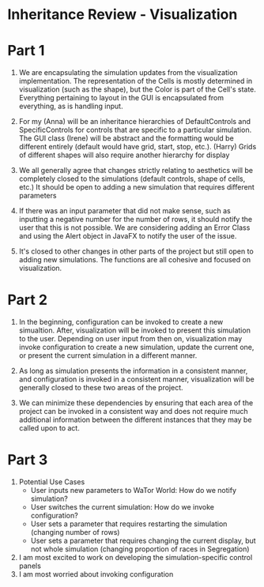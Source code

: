 Inheritance Review - Visualization
===================

# Part 1

1. We are encapsulating the simulation updates from the visualization implementation.
   The representation of the Cells is mostly determined in visualization (such as the shape),
   but the Color is part of the Cell's state. Everything pertaining to layout in the 
   GUI is encapsulated from everything, as is handling input.
   
2. For my (Anna) will be an inheritance hierarchies of DefaultControls and SpecificControls
   for controls that are specific to a particular simulation. The GUI class (Irene) will be abstract
   and the formatting would be different entirely (default would have grid, start, 
   stop, etc.). (Harry) Grids of different shapes will also require another hierarchy for display
   
3. We all generally agree that changes strictly relating to aesthetics will
    be completely closed to the simulations (default controls, shape of cells, etc.)
    It should be open to adding a new simulation that requires different parameters
    
4. If there was an input parameter that did not make sense, such as inputting a negative
    number for the number of rows, it should notify the user that this is not possible.
    We are considering adding an Error Class and using the Alert object in JavaFX
    to notify the user of the issue.
    
5. It's closed to other changes in other parts of the project but still open to adding
    new simulations. The functions are all cohesive and focused on visualization.

# Part 2
1. In the beginning, configuration can be invoked to create a new simualtion. After, 
    visualization will be invoked to present this simulation to the user. Depending on user input
    from then on, visualization may invoke configuration to create a new simulation, update the 
    current one, or present the current simulation in a different manner.

2. As long as simulation presents the information in a consistent manner, and configuration is invoked
    in a consistent manner, visualization will be generally closed to these two areas
    of the project.

3. We can minimize these dependencies by ensuring that each area of the project can be invoked
   in a consistent way and does not require much additional information between the different instances
   that they may be called upon to act.


# Part 3
1. Potential Use Cases
    * User inputs new parameters to WaTor World: How do we notify simulation?
    * User switches the current simulation: How do we invoke configuration?
    * User sets a parameter that requires restarting the simulation (changing number of rows)
    * User sets a parameter that requires changing the current display, but not whole
    simulation (changing proportion of races in Segregation)
2. I am most excited to work on developing the simulation-specific control panels
3. I am most worried about invoking configuration
